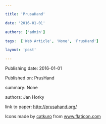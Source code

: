 ---
title: 'PrusaHand'
date: '2016-01-01'
authors: ['admin']
tags:  ['Web Article', 'None', 'PrusHand']
layout: 'post'
---
Publishing date: 2016-01-01

Published on: PrusHand

summary: None

authors: Jan Horky

link to paper: http://prusahand.org/

Icons made by <a href="https://www.flaticon.com/free-icon/bookshelves_3576884" title="catkuro">catkuro</a> from <a href="https://www.flaticon.com/" title="Flaticon"> www.flaticon.com</a>